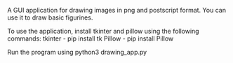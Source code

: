 A GUI application for drawing images in png and postscript format. You can use it to draw basic figurines. 

To use the application, install tkinter and pillow using the following commands: 
tkinter - pip install tk
Pillow - pip install Pillow

Run the program using python3 drawing_app.py
